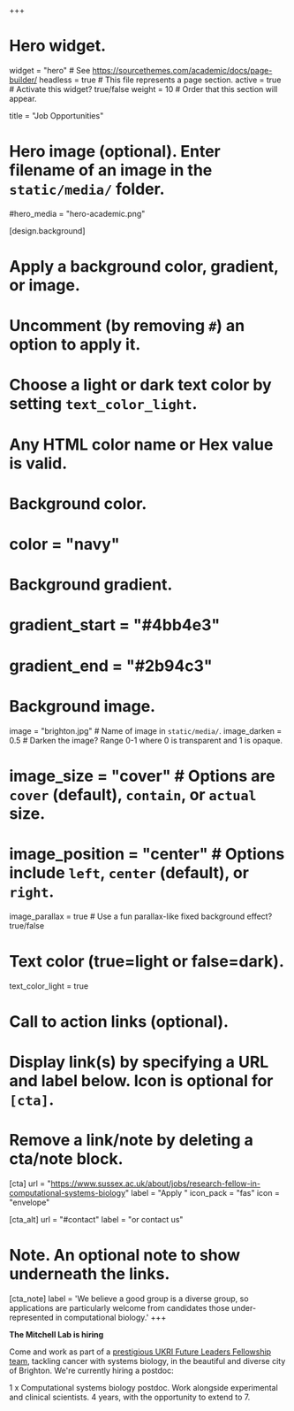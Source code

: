 +++
# Hero widget.
widget = "hero"  # See https://sourcethemes.com/academic/docs/page-builder/
headless = true  # This file represents a page section.
active = true  # Activate this widget? true/false
weight = 10  # Order that this section will appear.

title = "Job Opportunities"

# Hero image (optional). Enter filename of an image in the `static/media/` folder.
#hero_media = "hero-academic.png"

[design.background]
  # Apply a background color, gradient, or image.
  #   Uncomment (by removing `#`) an option to apply it.
  #   Choose a light or dark text color by setting `text_color_light`.
  #   Any HTML color name or Hex value is valid.

  # Background color.
  # color = "navy"
  
  # Background gradient.
  # gradient_start = "#4bb4e3"
  # gradient_end = "#2b94c3"
  
  # Background image.
   image = "brighton.jpg"  # Name of image in `static/media/`.
   image_darken = 0.5  # Darken the image? Range 0-1 where 0 is transparent and 1 is opaque.
  # image_size = "cover"  #  Options are `cover` (default), `contain`, or `actual` size.
  # image_position = "center"  # Options include `left`, `center` (default), or `right`.
   image_parallax = true  # Use a fun parallax-like fixed background effect? true/false
  
  # Text color (true=light or false=dark).
  text_color_light = true

# Call to action links (optional).
#   Display link(s) by specifying a URL and label below. Icon is optional for `[cta]`.
#   Remove a link/note by deleting a cta/note block.

[cta]
  url = "https://www.sussex.ac.uk/about/jobs/research-fellow-in-computational-systems-biology"
  label = "Apply "
  icon_pack = "fas"
  icon = "envelope"
  
[cta_alt]
  url = "#contact"
  label = "or contact us"

# Note. An optional note to show underneath the links.
[cta_note]
  label = 'We believe a good group is a diverse group, so applications are particularly welcome from candidates those under-represented in computational biology.'
+++

**The Mitchell Lab is hiring**

Come and work as part of a [prestigious UKRI Future Leaders Fellowship team](/project/rr-dlbcl/), tackling cancer with systems biology, in the beautiful and diverse city of Brighton. We're currently hiring a postdoc: 

1 x Computational systems biology postdoc.
Work alongside experimental and clinical scientists.
4 years, with the opportunity to extend to 7.


